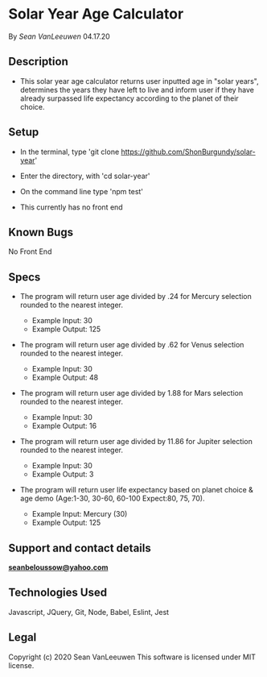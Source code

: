 # Solar Year Age Calculator

By _Sean VanLeeuwen_ 04.17.20

## Description

* This solar year age calculator returns user inputted age in "solar years", determines the years they have left to live and inform user if they have already surpassed life expectancy according to the planet of their choice.

## Setup

* In the terminal, type 'git clone https://github.com/ShonBurgundy/solar-year'

* Enter the directory, with 'cd solar-year'

* On the command line type 'npm test'

* This currently has no front end

## Known Bugs

No Front End


## Specs

* The program will return user age divided by .24 for Mercury selection rounded to the nearest integer.
  * Example Input: 30
  * Example Output: 125

* The program will return user age divided by .62 for Venus selection rounded to the nearest integer.
  * Example Input: 30
  * Example Output: 48

* The program will return user age divided by 1.88 for Mars selection rounded to the nearest integer.
  * Example Input: 30
  * Example Output: 16

* The program will return user age divided by 11.86 for Jupiter selection rounded to the nearest integer.
  * Example Input: 30
  * Example Output: 3

* The program will return user life expectancy based on planet choice & age demo (Age:1-30, 30-60, 60-100 Expect:80, 75, 70).
  * Example Input: Mercury (30)
  * Example Output: 125 


## Support and contact details

**seanbeloussow@yahoo.com**


## Technologies Used

Javascript, JQuery, Git, Node, Babel, Eslint, Jest

## Legal

Copyright (c) 2020 Sean VanLeeuwen
This software is licensed under MIT license.
